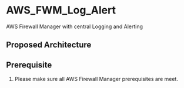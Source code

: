 # AWS_FWM_Log_Alert
AWS Firewall Manager with central Logging and Alerting

## Proposed Architecture

## Prerequisite
1. Please make sure all AWS Firewall Manager prerequisites are meet.
